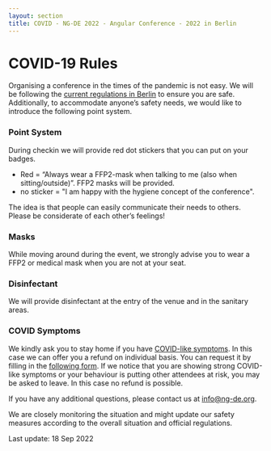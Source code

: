 ```yaml
---
layout: section
title: COVID - NG-DE 2022 - Angular Conference - 2022 in Berlin
---
```

# COVID-19 Rules

Organising a conference in the times of the pandemic is not easy. 
We will be following the [current regulations in Berlin](https://www.berlin.de/corona/en/measures/) to ensure you are safe. Additionally, to accommodate anyone’s safety needs, we would like to introduce the following point system.

### Point System

During checkin we will provide red dot stickers that you can put on your badges.
* Red = “Always wear a FFP2-mask when talking to me (also when sitting/outside)”. FFP2 masks will be provided.
* no sticker = "I am happy with the hygiene concept of the conference".

The idea is that people can easily communicate their needs to others. Please be considerate of each other’s feelings!

### Masks

While moving around during the event, we strongly advise you to wear a FFP2 or medical mask when you are not at your seat.

### Disinfectant

We will provide disinfectant at the entry of the venue and in the sanitary areas.

### COVID Symptoms

We kindly ask you to stay home if you have [COVID-like symptoms](https://www.who.int/health-topics/coronavirus#tab=tab_3). In this case we can offer you a refund on individual basis. You can request it by filling in the [following form](https://docs.google.com/forms/d/1QlP5VixLzawLA2FLfDFJT80L8c0LMDHHs-CTrCDekvM/edit).
If we notice that you are showing strong COVID-like symptoms or your behaviour is putting other attendees at risk, you may be asked to leave. In this case no refund is possible.

If you have any additional questions, please contact us at <a href="mailto:info@ng-de.org?subject=COVID">info@ng-de.org</a>.

We are closely monitoring the situation and might update our safety measures according to the overall situation and official regulations.

Last update: 18 Sep 2022
